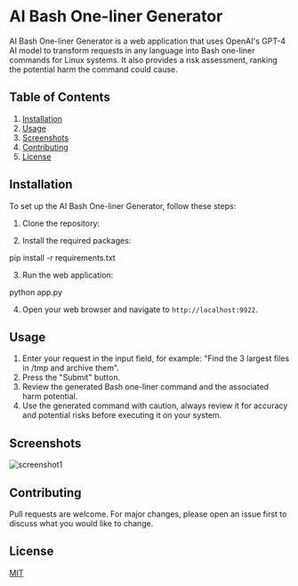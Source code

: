# AI Bash One-liner Generator

AI Bash One-liner Generator is a web application that uses OpenAI's GPT-4 AI model to transform requests in any language into Bash one-liner commands for Linux systems. It also provides a risk assessment, ranking the potential harm the command could cause.

## Table of Contents

1. [Installation](#installation)
2. [Usage](#usage)
3. [Screenshots](#screenshots)
4. [Contributing](#contributing)
5. [License](#license)

## Installation

To set up the AI Bash One-liner Generator, follow these steps:

1. Clone the repository:


2. Install the required packages:

pip install -r requirements.txt

3. Run the web application:

python app.py

4. Open your web browser and navigate to `http://localhost:9922`.

## Usage

1. Enter your request in the input field, for example: "Find the 3 largest files in /tmp and archive them".
2. Press the "Submit" button.
3. Review the generated Bash one-liner command and the associated harm potential.
4. Use the generated command with caution, always review it for accuracy and potential risks before executing it on your system.

## Screenshots

![screenshot1](https://github.com/jasona7/ai_bash_oneliner_generator/blob/master/static/creenshots/screenshot1.png?raw=true)

## Contributing

Pull requests are welcome. For major changes, please open an issue first to discuss what you would like to change.

## License

[MIT](./LICENSE)

